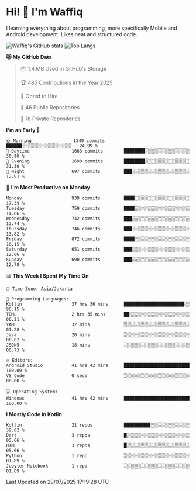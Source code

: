 
# Hi! 👋 I'm Waffiq

I learning everything about programming, more specifically Mobile and Android development. Likes neat and structured code.

<!-- Get to know more about me?

<a href="https://www.linkedin.com/in/waffiqaziz/"><img src="https://img.shields.io/static/v1?label=%20&message=LinkedIn&logo=linkedin&logoColor=white&color=0A66C2&style=for-the-badge" alt="LinkedIn"></a>
<a href="https://www.instagram.com/waffiqaziz/"><img src="https://img.shields.io/static/v1?label=%20&message=instagram&logo=instagram&logoColor=white&labelColor=%23E1306C&color=%23E1306C&style=for-the-badge" alt="Instagram"></a>
<a href="https://web.facebook.com/WaffiqAziz/"><img src="https://img.shields.io/static/v1?label=%20&message=Facebook&logo=facebook&logoColor=white&color=1877F2&style=for-the-badge" alt="Facebook"></a>
<a href="https://twitter.com/waffiqaziz"><img src="https://img.shields.io/static/v1?label=%20&message=X&logo=x&logoColor=white&color=000000&style=for-the-badge" alt="X"></a> -->

![Waffiq's GitHub stats](https://github-readme-stats-eight-theta.vercel.app/api?username=waffiqaziz&show_icons=true&include_all_commits=true&count_private=true&theme=dark)
![Top Langs](https://github-readme-stats.vercel.app/api/top-langs/?username=waffiqaziz&layout=compact&langs_count=8&theme=dark)

<!--START_SECTION:waka-->
**🐱 My GitHub Data** 

> 📦 1.4 MB Used in GitHub's Storage 
 > 
> 🏆 485 Contributions in the Year 2025
 > 
> 💼 Opted to Hire
 > 
> 📜 46 Public Repositories 
 > 
> 🔑 18 Private Repositories 
 > 
**I'm an Early 🐤** 

```text
🌞 Morning                1349 commits        ██████░░░░░░░░░░░░░░░░░░░   24.99 % 
🌆 Daytime                1663 commits        ████████░░░░░░░░░░░░░░░░░   30.80 % 
🌃 Evening                1690 commits        ████████░░░░░░░░░░░░░░░░░   31.30 % 
🌙 Night                  697 commits         ███░░░░░░░░░░░░░░░░░░░░░░   12.91 % 
```
📅 **I'm Most Productive on Monday** 

```text
Monday                   939 commits         ████░░░░░░░░░░░░░░░░░░░░░   17.39 % 
Tuesday                  759 commits         ████░░░░░░░░░░░░░░░░░░░░░   14.06 % 
Wednesday                742 commits         ███░░░░░░░░░░░░░░░░░░░░░░   13.74 % 
Thursday                 746 commits         ███░░░░░░░░░░░░░░░░░░░░░░   13.82 % 
Friday                   872 commits         ████░░░░░░░░░░░░░░░░░░░░░   16.15 % 
Saturday                 651 commits         ███░░░░░░░░░░░░░░░░░░░░░░   12.06 % 
Sunday                   690 commits         ███░░░░░░░░░░░░░░░░░░░░░░   12.78 % 
```


📊 **This Week I Spent My Time On** 

```text
🕑︎ Time Zone: Asia/Jakarta

💬 Programming Languages: 
Kotlin                   37 hrs 36 mins      ███████████████████████░░   90.15 % 
TOML                     2 hrs 35 mins       ██░░░░░░░░░░░░░░░░░░░░░░░   06.21 % 
YAML                     32 mins             ░░░░░░░░░░░░░░░░░░░░░░░░░   01.28 % 
Java                     20 mins             ░░░░░░░░░░░░░░░░░░░░░░░░░   00.82 % 
JSON5                    18 mins             ░░░░░░░░░░░░░░░░░░░░░░░░░   00.73 % 

🔥 Editors: 
Android Studio           41 hrs 42 mins      █████████████████████████   100.00 % 
VS Code                  0 secs              ░░░░░░░░░░░░░░░░░░░░░░░░░   00.00 % 

💻 Operating System: 
Windows                  41 hrs 42 mins      █████████████████████████   100.00 % 
```

**I Mostly Code in Kotlin** 

```text
Kotlin                   21 repos            ██████████░░░░░░░░░░░░░░░   39.62 % 
Dart                     3 repos             █░░░░░░░░░░░░░░░░░░░░░░░░   05.66 % 
HTML                     3 repos             █░░░░░░░░░░░░░░░░░░░░░░░░   05.66 % 
Python                   1 repo              ░░░░░░░░░░░░░░░░░░░░░░░░░   01.89 % 
Jupyter Notebook         1 repo              ░░░░░░░░░░░░░░░░░░░░░░░░░   01.89 % 
```




 Last Updated on 29/07/2025 17:19:28 UTC
<!--END_SECTION:waka-->

